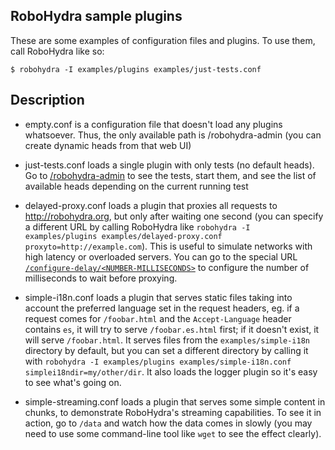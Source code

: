 RoboHydra sample plugins
------------------------

These are some examples of configuration files and plugins. To use
them, call RoboHydra like so:

    $ robohydra -I examples/plugins examples/just-tests.conf


Description
-----------

* empty.conf is a configuration file that doesn't load any plugins
  whatsoever.  Thus, the only available path is /robohydra-admin (you
  can create dynamic heads from that web UI)

* just-tests.conf loads a single plugin with only tests (no default
  heads). Go to
  [/robohydra-admin](http://localhost:3000/robohydra-admin) to see the
  tests, start them, and see the list of available heads depending on
  the current running test

* delayed-proxy.conf loads a plugin that proxies all requests to
  http://robohydra.org, but only after waiting one second (you can
  specify a different URL by calling RoboHydra like `robohydra -I
  examples/plugins examples/delayed-proxy.conf
  proxyto=http://example.com`). This is useful to simulate networks
  with high latency or overloaded servers. You can go to the special
  URL
  [`/configure-delay/<NUMBER-MILLISECONDS>`](http://localhost:3000/configure-delay/5000)
  to configure the number of milliseconds to wait before proxying.

* simple-i18n.conf loads a plugin that serves static files taking into
  account the preferred language set in the request headers, eg. if a
  request comes for `/foobar.html` and the `Accept-Language` header
  contains `es`, it will try to serve `/foobar.es.html` first; if it
  doesn't exist, it will serve `/foobar.html`. It serves files from
  the `examples/simple-i18n` directory by default, but you can set a
  different directory by calling it with `robohydra -I
  examples/plugins examples/simple-i18n.conf
  simplei18ndir=my/other/dir`. It also loads the logger plugin so it's
  easy to see what's going on.

* simple-streaming.conf loads a plugin that serves some simple content
  in chunks, to demonstrate RoboHydra's streaming capabilities. To see
  it in action, go to `/data` and watch how the data comes in slowly
  (you may need to use some command-line tool like `wget` to see the
  effect clearly).
